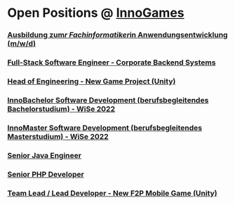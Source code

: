 # Open Positions @ [InnoGames](https://www.innogames.com/career/detail/job?s=github_jobs_repo)

### [Ausbildung zum*r Fachinformatiker*in Anwendungsentwicklung \(m/w/d\)](ausbildung-zum-r-fachinformatiker-in-anwendungsentwicklung-m-w-d.md)
### [Full-Stack Software Engineer - Corporate Backend Systems](full-stack-software-engineer-corporate-backend-systems.md)
### [Head of Engineering - New Game Project \(Unity\)](head-of-engineering-new-game-project-unity.md)
### [InnoBachelor Software Development \(berufsbegleitendes Bachelorstudium\) - WiSe 2022](innobachelor-software-development-berufsbegleitendes-bachelorstudium-wise-2022.md)
### [InnoMaster Software Development \(berufsbegleitendes Masterstudium\) - WiSe 2022](innomaster-software-development-berufsbegleitendes-masterstudium-wise-2022.md)
### [Senior Java Engineer](senior-java-engineer.md)
### [Senior PHP Developer](senior-php-developer.md)
### [Team Lead / Lead Developer - New F2P Mobile Game \(Unity\)](team-lead-lead-developer-new-f2p-mobile-game-unity.md)

